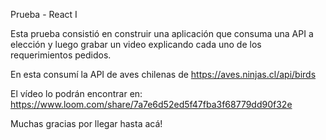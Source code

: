 Prueba - React I

Esta prueba consistió en construir una aplicación que consuma una API a elección y luego grabar un video explicando cada uno de los requerimientos pedidos.

En esta consumí la API de aves chilenas de https://aves.ninjas.cl/api/birds

El vídeo lo podrán encontrar en: https://www.loom.com/share/7a7e6d52ed5f47fba3f68779dd90f32e

Muchas gracias por llegar hasta acá! 
